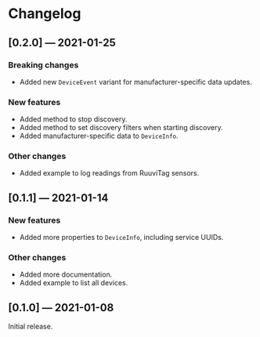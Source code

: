 # Changelog

## [0.2.0] — 2021-01-25

### Breaking changes

- Added new `DeviceEvent` variant for manufacturer-specific data updates.

### New features

- Added method to stop discovery.
- Added method to set discovery filters when starting discovery.
- Added manufacturer-specific data to `DeviceInfo`.

### Other changes

- Added example to log readings from RuuviTag sensors.

## [0.1.1] — 2021-01-14

### New features

- Added more properties to `DeviceInfo`, including service UUIDs.

### Other changes

- Added more documentation.
- Added example to list all devices.

## [0.1.0] — 2021-01-08

Initial release.
